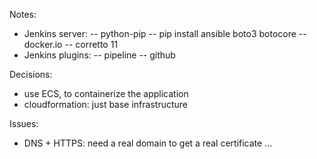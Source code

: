 Notes:
- Jenkins server:
-- python-pip
-- pip install ansible boto3 botocore
-- docker.io
-- corretto 11
- Jenkins plugins: 
-- pipeline
-- github

Decisions:
- use ECS, to containerize the application
- cloudformation: just base infrastructure

Issues:
- DNS + HTTPS: need a real domain to get a real certificate ...